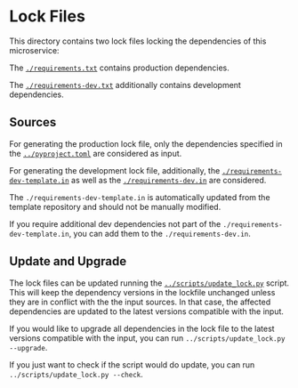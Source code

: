 <!--
 Copyright 2021 - 2024 Universität Tübingen, DKFZ, EMBL, and Universität zu Köln
 for the German Human Genome-Phenome Archive (GHGA)

 Licensed under the Apache License, Version 2.0 (the "License");
 you may not use this file except in compliance with the License.
 You may obtain a copy of the License at

     http://www.apache.org/licenses/LICENSE-2.0

 Unless required by applicable law or agreed to in writing, software
 distributed under the License is distributed on an "AS IS" BASIS,
 WITHOUT WARRANTIES OR CONDITIONS OF ANY KIND, either express or implied.
 See the License for the specific language governing permissions and
 limitations under the License.

-->

# Lock Files

This directory contains two lock files locking the dependencies of this microservice:

The [`./requirements.txt`](./requirements.txt) contains production dependencies.

The [`./requirements-dev.txt`](./requirements-dev.txt) additionally contains development
dependencies.

## Sources

For generating the production lock file, only the dependencies specified in the
[`../pyproject.toml`](../pyproject.toml) are considered as input.

For generating the development lock file, additionally, the
[`./requirements-dev-template.in`](./requirements-dev-template.in) as well as
the [`./requirements-dev.in`](./requirements-dev.in) are considered.

The `./requirements-dev-template.in` is automatically updated from the template
repository and should not be manually modified.

If you require additional dev dependencies not part of the
`./requirements-dev-template.in`, you can add them to the
`./requirements-dev.in`.

## Update and Upgrade

The lock files can be updated running the
[`../scripts/update_lock.py`](../scripts/update_lock.py) script. This will keep the
dependency versions in the lockfile unchanged unless they are in conflict with the
the input sources. In that case, the affected dependencies are updated to the latest
versions compatible with the input.

If you would like to upgrade all dependencies in the lock file to the latest versions
compatible with the input, you can run `../scripts/update_lock.py --upgrade`.

If you just want to check if the script would do update, you can run
`../scripts/update_lock.py --check`.

